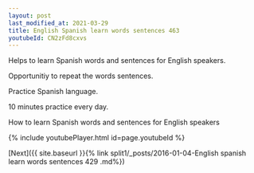 ```yaml
---
layout: post
last_modified_at: 2021-03-29
title: English Spanish learn words sentences 463 
youtubeId: CN2zFd8cxvs
---
```

 
 
Helps to learn Spanish words and sentences for English speakers.

Opportunitiy to repeat the words sentences. 

Practice Spanish language. 
 
10 minutes practice every day. 
 
How to learn Spanish words and sentences for English speakers 
 
{% include youtubePlayer.html id=page.youtubeId %}
 
 
[Next]({{ site.baseurl }}{% link  split1/_posts/2016-01-04-English spanish learn words sentences 429 .md%})
 

